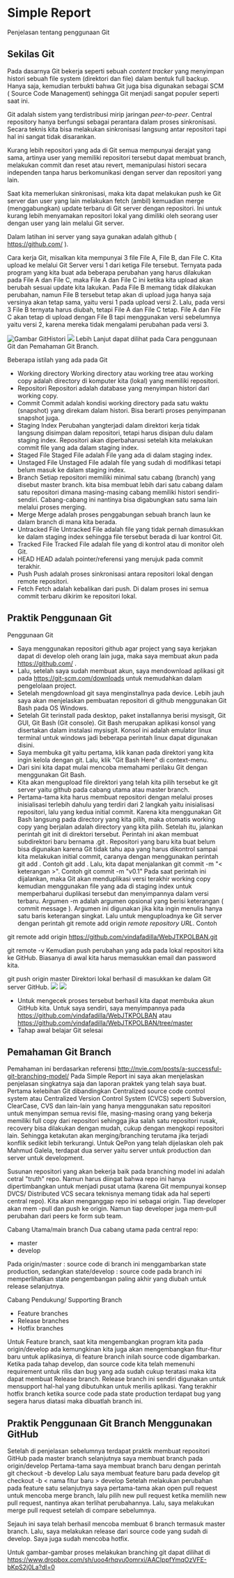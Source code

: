 # Simple Report

Penjelasan tentang penggunaan Git

## Sekilas Git

Pada dasarnya Git bekerja seperti sebuah  *content tracker* yang menyimpan histori sebuah  file  system  (direktori  dan  file)  dalam  bentuk  full  backup.  Hanya  saja,  kemudian  terbukti bahwa Git juga bisa digunakan sebagai SCM (  Source Code Management) sehingga Git menjadi sangat populer seperti saat ini.

Git  adalah  sistem  yang  terdistribusi  mirip jaringan  *peer-to-peer*.  Central  repository  hanya berfungsi  sebagai  perantara  dalam  proses  sinkronisasi.  Secara  teknis  kita  bisa  melakukan sinkronisasi langsung antar repositori tapi hal ini sangat tidak disarankan.

Kurang lebih repositori yang ada di Git semua mempunyai derajat yang sama, artinya user yang memiliki repositori tersebut dapat membuat branch, melakukan commit dan reset atau revert, memanipulasi histori secara independen tanpa harus berkomunikasi dengan server dan repositori yang lain.

Saat kita memerlukan sinkronisasi, maka kita dapat melakukan push ke Git server dan user yang lain melakukan fetch (ambil) kemuadian merge (menggabungkan) update terbaru di Git server dengan repositori. Ini untuk kurang lebih menyamakan repositori lokal yang dimiliki oleh seorang user dengan user yang lain melalui Git server.

Dalam latihan ini server yang saya gunakan adalah github ( https://github.com/ ).

Cara kerja Git, misalkan kita mempunyai 3 file File A, File B, dan File C. Kita upload ke melalui Git Server versi 1 dari ketiga File tersebut. Ternyata pada program yang kita buat ada beberapa perubahan yang harus dilakukan pada File A dan File C, maka File A dan File C ini ketika kita upload akan berubah sesuai update kita lakukan. Pada File B memang tidak dilakukan perubahan, namun File B tersebut tetap akan di upload juga hanya saja versinya akan tetap sama, yaitu versi 1 pada upload versi 2. Lalu, pada versi 3 File B ternyata harus diubah, tetapi File A dan File C tetap. File A dan File C akan tetap di upload dengan File B tapi menggunakan versi sebelumnya yaitu versi 2, karena mereka tidak mengalami perubahan pada versi 3. 

![Gambar GitHistori](https://www.dropbox.com/s/jgdnxdaxikhdwjx/Capture3.PNG?dl=0)
<img src="https://www.dropbox.com/s/jgdnxdaxikhdwjx/Capture3.PNG?dl=0">
Lebih Lanjut dapat dilihat pada Cara penggunaan Git dan Pemahaman Git Branch.

Beberapa istilah yang ada pada Git

 - Working directory
 Working directory atau working tree atau working copy adalah directory di komputer kita (lokal) yang memiliki repositori. 
 - Repositori
 Repositori adalah database yang menyimpan histori dari working copy.
 - Commit
 Commit adalah kondisi working directory pada satu waktu (snapshot) yang direkam dalam histori. Bisa berarti proses penyimpanan snapshot juga.
 - Staging Index
 Perubahan yangterjadi dalam direktori kerja tidak langsung disimpan dalam repositori, tetapi harus disipan dulu dalam staging index. Repositori akan diperbaharusi setelah kita melakukan commit file yang ada dalam staging index.
 - Staged File
 Staged File adalah File yang ada di dalam staging index.
 - Unstaged File
 Unstaged File adalah file yang sudah di modifikasi tetapi belum masuk ke dalam staging index.
 - Branch
 Setiap repositori memiliki minimal satu cabang (branch) yang disebut master branch. kita bisa membuat lebih dari satu cabang dalam satu repositori dimana masing-masing cabang memiliki histori sendiri-sendiri.  Cabang-cabang ini nantinya bisa digabungkan satu sama lain melalui proses merging.
 - Merge
 Merge adalah proses penggabungan sebuah branch laun ke dalam branch di mana kita berada.
 - Untracked File
 Untracked File adalah file yang tidak pernah dimasukkan ke dalam staging index sehingga file tersebut berada di luar kontrol Git.
 - Tracked File
 Tracked File adalah file yang di kontrol atau di monitor oleh Git.
 - HEAD
 HEAD adalah pointer/referensi yang merujuk pada commit terakhir.
 - Push
 Push adalah proses sinkronisasi antara repositori lokal dengan remote repositori.
 - Fetch
 Fetch adalah kebalikan dari push. Di dalam proses ini semua commit terbaru dikirim ke repositori lokal.

## Praktik Penggunaan Git

Penggunaan Git

* Saya menggunakan repositori github agar project yang saya kerjakan dapat di develop oleh orang lain juga, maka saya membuat akun pada https://github.com/ .
* Lalu, setelah saya sudah membuat akun, saya mendownload aplikasi git pada https://git-scm.com/downloads untuk memudahkan dalam pengelolaan project.
* Setelah mengdownload git saya menginstallnya pada device. Lebih jauh saya akan menjelaskan pembuatan repositori di github menggunakan Git Bash pada OS Windows.
* Setelah Git terinstall pada desktop, paket installannya berisi mysisgit, Git GUI, Git Bash (Git console). Git Bash merupakan aplikasi konsol yang disertakan dalam instalasi mysisgit. Konsol ini adalah emulator linux terminal untuk windows jadi beberapa perintah linux dapat digunakan disini.
* Saya membuka git yaitu pertama, klik kanan pada direktori yang kita ingin kelola dengan git. Lalu, klik "Git Bash Here" di context-menu.
* Dari sini kita dapat mulai mencoba memahami perilaku Git dengan menggunakan Git Bash. 
* Kita akan mengupload file direktori yang telah kita pilih tersebut ke git server yaitu github pada cabang utama atau master branch.
* Pertama-tama kita harus membuat repositori dengan melalui proses inisialisasi terlebih dahulu yang terdiri dari 2 langkah yaitu inisialisasi repositori, lalu yang kedua initial commit. Karena kita menggunakan Git Bash langsung pada directory yang kita pilih, maka otomatis working copy yang berjalan adalah directory yang kita pilih. Setelah itu, jalankan perintah git init di direktori tersebut. Perintah ini akan membuat subdirektori baru bernama .git . Repositori yang baru kita buat belum bisa digunakan karena Git tidak tahu apa yang harus dikontrol sampai kita melakukan initial commit, caranya dengan menggunakan perintah git add <nama file atau jika ingin semua file pada direktori dapat menggunakan titik>. Contoh
git add .
Lalu, kita dapat menjalankan git commit -m "< keterangan >". Contoh 
git commit -m "v0.1"
Pada saat perintah ini dijalankan, maka Git akan menduplikasi versi terakhir working copy kemudian menggunakan file yang ada di staging index untuk memperbaharui duplikasi tersebut dan menyimpannya dalam versi terbaru. Argumen -m adalah argumen opsional yang berisi keterangan ( commit message ). Argumen ini digunakan jika kita ingin menulis hanya satu baris keterangan singkat.
Lalu untuk menguploadnya ke Git server dengan perintah git remote add origin <em>remote repository URL</em>. Contoh
<!-- Untuk menambah URL dimana lokal repositori kita akan di push-->
git remote add origin https://github.com/vindafadilla/WebJTKPOLBAN.git
<!--Untuk memverifikasi remote URL yang baru -->
git remote -v 
Kemudian push perubahan yang ada pada lokal repositori kita ke GitHub. Biasanya di awal kita harus memasukkan email dan password kita.
<!-- Perintah untuk push ke repositori Git pada master branch atau cabang utama-->
git push origin master
Direktori lokal berhasil di masukkan ke dalam Git server GitHub.
<img src="https://www.dropbox.com/s/afzg095bnu94oml/Capture4.PNG?dl=0">
<img src="https://www.dropbox.com/s/exxbx2g72jh7aot/Capture2.PNG?dl=0">
* Untuk mengecek proses tersebut berhasil kita dapat membuka akun GitHub kita. Untuk saya sendiri, saya menyimpannya pada https://github.com/vindafadilla/WebJTKPOLBAN atau https://github.com/vindafadilla/WebJTKPOLBAN/tree/master
* Tahap awal belajar Git selesai

## Pemahaman Git Branch

Pemahaman ini berdasarkan referensi http://nvie.com/posts/a-successful-git-branching-model/
Pada Simple Report ini saya akan menjelaskan penjelasan singkatnya saja dan laporan praktek yang telah saya buat.
Pertama kelebihan Git dibandingkan Centralized source code control system atau Centralized Version Control System (CVCS) seperti Subversion, ClearCase, CVS dan lain-lain yang hanya menggunakan satu repositori untuk menyimpan semua revisi file, masing-masing orang yang bekerja memiliki full copy dari repositori sehingga jika salah satu repositori rusak, recovery bisa dilakukan dengan mudah, cukup dengan mengkopi repositori lain. Sehingga ketakutan akan merging/branching terutama jika terjadi konflik sedikit lebih terkurangi. Untuk QePon yang telah dijelaskan oleh pak Mahmud Galela, terdapat dua server yaitu server untuk production dan server untuk development. 

Susunan repositori yang akan bekerja baik pada branching model ini adalah cetral "truth" repo. Namun harus diingat bahwa repo ini hanya dipertimbangkan untuk menjadi pusat utama (karena Git mempunyai konsep DVCS/ Distributed VCS secara teknisnya memang tidak ada hal seperti central repo). Kita akan menganggap repo ini sebagai origin. Tiap developer akan mem -pull dan push ke origin. Namun tiap developer juga mem-pull perubahan dari peers ke form sub team. 

Cabang Utama/main branch
Dua cabang utama pada central repo:
<ul>
<li>master</li>
<li>develop</li>
</ul>

Pada origin/master : source code di branch ini menggambarkan state production, sedangkan state/develop : source code pada branch ini memperlihatkan state pengembangan paling akhir yang diubah untuk release selanjutnya.

Cabang Pendukung/ Supporting Branch

<ul>
<li>Feature branches</li>
<li>Release branches</li>
<li>Hotfix branches</li>
</ul>

Untuk Feature branch, saat kita mengembangkan program kita pada origin/develop ada kemungkinan kita juga akan mengembangkan fitur-fitur baru untuk aplikasinya, di feature branch inilah source code digambarkan. Ketika pada tahap develop, dan source code kita telah memenuhi requirement untuk rilis dan bug yang ada sudah cukup teratasi maka kita dapat membuat Release branch. Release branch ini sendiri digunakan untuk mensupport hal-hal yang dibutuhkan untuk merilis aplikasi. Yang terakhir hotfix branch ketika source code pada state production terdapat bug yang segera harus diatasi maka dibuatlah branch ini. 

## Praktik Penggunaan Git Branch Menggunakan GitHub

Setelah di penjelasan sebelumnya terdapat praktik membuat repositori GitHub pada master branch selanjutnya saya membuat branch pada origin/develop 
Pertama-tama saya membuat branch baru dengan perintah 
git checkout -b develop
Lalu saya membuat feature baru pada develop
git checkout -b < nama fitur baru > develop
Setelah melakukan perubahan pada feature satu selanjutnya saya pertama-tama akan open pull request untuk mencoba merge branch, lalu pilih new pull request ketika memilih new pull request, nantinya akan terlihat perubahannya.
Lalu, saya melakukan merge pull request setelah di compare sebelumnya.

Sejauh ini saya telah berhasil mencoba membuat 6 branch termasuk master branch. Lalu, saya melakukan release dari source code yang sudah di develop. Saya juga sudah mencoba hotfix. 

Untuk gambar-gambar proses melakukan branching git dapat dilihat di 
https://www.dropbox.com/sh/uoo4rhqvu0omrxi/AACIppfYmqOzVFE-bKpS2j0La?dl=0
